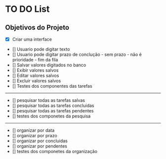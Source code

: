 # TO DO List 

## Objetivos do Projeto

- [x] Criar uma interface  
- [] Usuario pode digitar texto
- [] Usuario pode digitar prazo de conclução
      - sem prazo - não é prioridade - fim da fila
- [] Salvar valores digitados no banco
- [] Exibir valores salvos
- [] Editar valores salvos
- [] Excluir valores salvos
- [] Testes dos componentes das tarefas

---

- [] pesquisar todas as tarefas salvas 
- [] pesquisar todas as tarefas concluidas
- [] pesquisar todas as tarefas pendentes
- [] testes dos componetes da pesquisa

---

- [] organizar por data
- [] organizar por prazo
- [] organizar por concluidas
- [] organizar por pendentes
- [] testes dos componetes da organização

